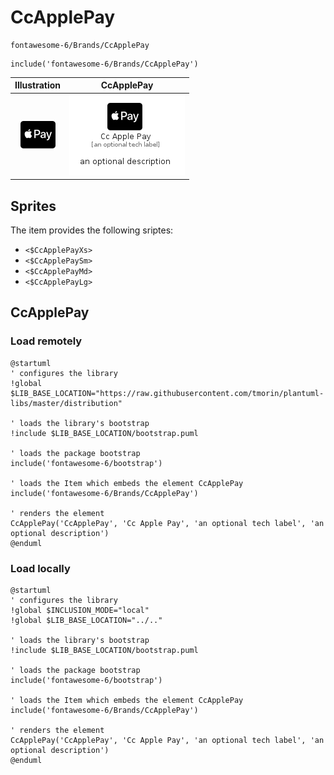 # CcApplePay


```text
fontawesome-6/Brands/CcApplePay
```

```text
include('fontawesome-6/Brands/CcApplePay')
```



| Illustration | CcApplePay |
| :---: | :---: |
| ![illustration for Illustration](../../fontawesome-6/Brands/CcApplePay.png) | ![illustration for CcApplePay](../../fontawesome-6/Brands/CcApplePay.Local.png) |



## Sprites
The item provides the following sriptes:

- `<$CcApplePayXs>`
- `<$CcApplePaySm>`
- `<$CcApplePayMd>`
- `<$CcApplePayLg>`





## CcApplePay

### Load remotely
```plantuml
@startuml
' configures the library
!global $LIB_BASE_LOCATION="https://raw.githubusercontent.com/tmorin/plantuml-libs/master/distribution"

' loads the library's bootstrap
!include $LIB_BASE_LOCATION/bootstrap.puml

' loads the package bootstrap
include('fontawesome-6/bootstrap')

' loads the Item which embeds the element CcApplePay
include('fontawesome-6/Brands/CcApplePay')

' renders the element
CcApplePay('CcApplePay', 'Cc Apple Pay', 'an optional tech label', 'an optional description')
@enduml
```

### Load locally
```plantuml
@startuml
' configures the library
!global $INCLUSION_MODE="local"
!global $LIB_BASE_LOCATION="../.."

' loads the library's bootstrap
!include $LIB_BASE_LOCATION/bootstrap.puml

' loads the package bootstrap
include('fontawesome-6/bootstrap')

' loads the Item which embeds the element CcApplePay
include('fontawesome-6/Brands/CcApplePay')

' renders the element
CcApplePay('CcApplePay', 'Cc Apple Pay', 'an optional tech label', 'an optional description')
@enduml
```

